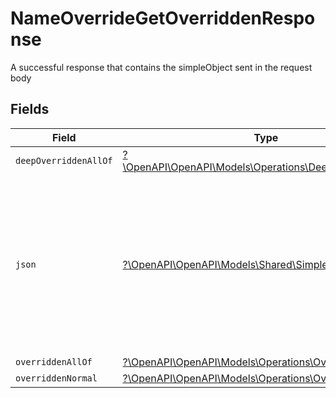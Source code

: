 # NameOverrideGetOverriddenResponse

A successful response that contains the simpleObject sent in the request body


## Fields

| Field                                                                                                                                                             | Type                                                                                                                                                              | Required                                                                                                                                                          | Description                                                                                                                                                       |
| ----------------------------------------------------------------------------------------------------------------------------------------------------------------- | ----------------------------------------------------------------------------------------------------------------------------------------------------------------- | ----------------------------------------------------------------------------------------------------------------------------------------------------------------- | ----------------------------------------------------------------------------------------------------------------------------------------------------------------- |
| `deepOverriddenAllOf`                                                                                                                                             | [?\OpenAPI\OpenAPI\Models\Operations\DeepOverriddenAllOf](../../Models/Operations/DeepOverriddenAllOf.md)                                                         | :heavy_minus_sign:                                                                                                                                                | N/A                                                                                                                                                               |
| `json`                                                                                                                                                            | [?\OpenAPI\OpenAPI\Models\Shared\SimpleObject](../../Models/Shared/SimpleObject.md)                                                                               | :heavy_minus_sign:                                                                                                                                                | A simple object that uses all our supported primitive types and enums and has optional properties.<br/><br/>[A link to the external docs.](https://docs.speakeasyapi.dev) |
| `overriddenAllOf`                                                                                                                                                 | [?\OpenAPI\OpenAPI\Models\Operations\OverriddenAllOf](../../Models/Operations/OverriddenAllOf.md)                                                                 | :heavy_minus_sign:                                                                                                                                                | N/A                                                                                                                                                               |
| `overriddenNormal`                                                                                                                                                | [?\OpenAPI\OpenAPI\Models\Operations\OverriddenNormal](../../Models/Operations/OverriddenNormal.md)                                                               | :heavy_minus_sign:                                                                                                                                                | N/A                                                                                                                                                               |
